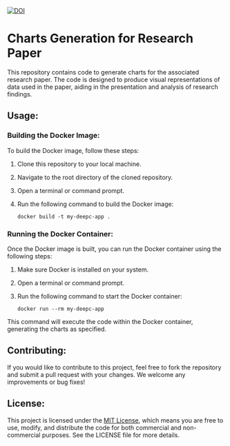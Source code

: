 [![DOI](https://zenodo.org/badge/809755915.svg)](https://zenodo.org/doi/10.5281/zenodo.11515535)

# Charts Generation for Research Paper

This repository contains code to generate charts for the associated research paper. The code is designed to produce visual representations of data used in the paper, aiding in the presentation and analysis of research findings.

## Usage:

### Building the Docker Image:
To build the Docker image, follow these steps:

1. Clone this repository to your local machine.
2. Navigate to the root directory of the cloned repository.
3. Open a terminal or command prompt.
4. Run the following command to build the Docker image:

    ```
    docker build -t my-deepc-app .
    ```

### Running the Docker Container:
Once the Docker image is built, you can run the Docker container using the following steps:

1. Make sure Docker is installed on your system.
2. Open a terminal or command prompt.
3. Run the following command to start the Docker container:

    ```
    docker run --rm my-deepc-app
    ```

This command will execute the code within the Docker container, generating the charts as specified.

## Contributing:
If you would like to contribute to this project, feel free to fork the repository and submit a pull request with your changes. We welcome any improvements or bug fixes!

## License:
This project is licensed under the [MIT License](LICENSE), which means you are free to use, modify, and distribute the code for both commercial and non-commercial purposes. See the LICENSE file for more details.
